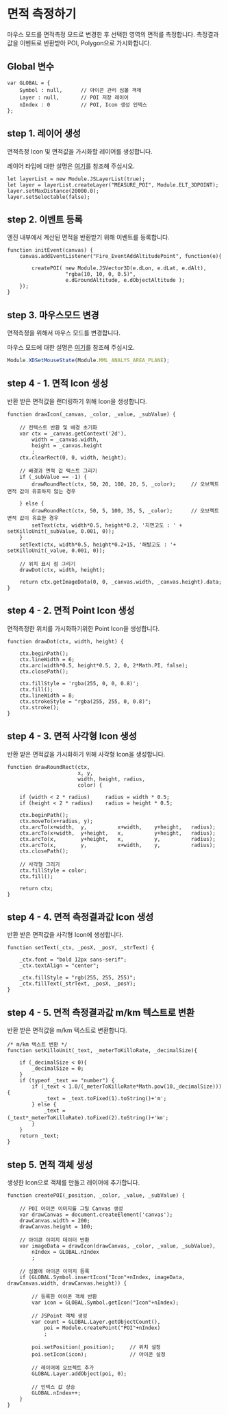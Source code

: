 # 면적 측정하기

마우스 모드를 면적측정 모드로 변경한 후 선택한 영역의 면적를 측정합니다. 측정결과값을 이벤트로 반환받아 POI, Polygon으로 가시화합니다.

## Global 변수
```
var GLOBAL = {
	Symbol : null,		// 아이콘 관리 심볼 객체
	Layer : null,		// POI 저장 레이어
	nIndex : 0			// POI, Icon 생성 인덱스
};
```

## step 1. 레이어 생성

면적측정 Icon 및 면적값을 가시화할 레이어를 생성합니다.

레이어 타입에 대한 설명은 [여기](../etc/type-list.md)를 참조해 주십시오.

```
let layerList = new Module.JSLayerList(true);
let layer = layerList.createLayer("MEASURE_POI", Module.ELT_3DPOINT);
layer.setMaxDistance(20000.0);
layer.setSelectable(false);
```

## step 2. 이벤트 등록

엔진 내부에서 계산된 면적을 반환받기 위해 이벤트를 등록합니다.

```
function initEvent(canvas) {
	canvas.addEventListener("Fire_EventAddAltitudePoint", function(e){

		createPOI( new Module.JSVector3D(e.dLon, e.dLat, e.dAlt),
				   "rgba(10, 10, 0, 0.5)",
				   e.dGroundAltitude, e.dObjectAltitude );
	});
}
```

## step 3. 마우스모드 변경

면적측정을 위해서 마우스 모드를 변경합니다.

마우스 모드에 대한 설명은 [여기](../etc/type-list.md)를 참조해 주십시오.

```javascript
Module.XDSetMouseState(Module.MML_ANALYS_AREA_PLANE);
```

## step 4 - 1. 면적 Icon 생성

반환 받은 면적값을 랜더링하기 위해 Icon을 생성합니다.

```
function drawIcon(_canvas, _color, _value, _subValue) {

	// 컨텍스트 반환 및 배경 초기화
	var ctx = _canvas.getContext('2d'),
		width = _canvas.width,
		height = _canvas.height
		;
	ctx.clearRect(0, 0, width, height);

	// 배경과 면적 값 텍스트 그리기
	if (_subValue == -1) {
		drawRoundRect(ctx, 50, 20, 100, 20, 5, _color);		// 오브젝트 면적 값이 유효하지 않는 경우

	} else {
		drawRoundRect(ctx, 50, 5, 100, 35, 5, _color);		// 오브젝트 면적 값이 유효한 경우
		setText(ctx, width*0.5, height*0.2, '지면고도 : ' + setKilloUnit(_subValue, 0.001, 0));
	}
	setText(ctx, width*0.5, height*0.2+15, '해발고도 : '+ setKilloUnit(_value, 0.001, 0));

	// 위치 표시 점 그리기
	drawDot(ctx, width, height);

	return ctx.getImageData(0, 0, _canvas.width, _canvas.height).data;
}
```

## step 4 - 2. 면적 Point Icon 생성

면적측정한 위치를 가시화하기위한 Point Icon을 생성합니다.

```
function drawDot(ctx, width, height) {

	ctx.beginPath();
    ctx.lineWidth = 6;
    ctx.arc(width*0.5, height*0.5, 2, 0, 2*Math.PI, false);
	ctx.closePath();

	ctx.fillStyle = 'rgba(255, 0, 0, 0.8)';
	ctx.fill();
	ctx.lineWidth = 8;
	ctx.strokeStyle = "rgba(255, 255, 0, 0.8)";
	ctx.stroke();
}
```

## step 4 - 3. 면적 사각형 Icon 생성

반환 받은 면적값을 가시화하기 위해 사각형 Icon을 생성합니다.

```
function drawRoundRect(ctx,
					   x, y,
					   width, height, radius,
					   color) {

	if (width < 2 * radius) 	radius = width * 0.5;
	if (height < 2 * radius) 	radius = height * 0.5;

	ctx.beginPath();
	ctx.moveTo(x+radius, y);
	ctx.arcTo(x+width, 	y, 	 		x+width, 	y+height, 	radius);
	ctx.arcTo(x+width, 	y+height, 	x,		 	y+height, 	radius);
	ctx.arcTo(x, 	 	y+height, 	x,   		y,   		radius);
	ctx.arcTo(x,	   	y,   	 	x+width, 	y,   		radius);
	ctx.closePath();

	// 사각형 그리기
	ctx.fillStyle = color;
    ctx.fill();

	return ctx;
}
```

## step 4 - 4. 면적 측정결과값 Icon 생성

반환 받은 면적값을 사각형 Icon에 생성합니다.

```
function setText(_ctx, _posX, _posY, _strText) {

	_ctx.font = "bold 12px sans-serif";
    _ctx.textAlign = "center";

	_ctx.fillStyle = "rgb(255, 255, 255)";
    _ctx.fillText(_strText, _posX, _posY);
}
```

## step 4 - 5. 면적 측정결과값 m/km 텍스트로 변환

반환 받은 면적값을 m/km 텍스트로 변환합니다.

```
/* m/km 텍스트 변환 */
function setKilloUnit(_text, _meterToKilloRate, _decimalSize){

	if (_decimalSize < 0){
		_decimalSize = 0;
	}
	if (typeof _text == "number") {
		if (_text < 1.0/(_meterToKilloRate*Math.pow(10,_decimalSize))) {
			_text = _text.toFixed(1).toString()+'m';
		} else {
			_text = (_text*_meterToKilloRate).toFixed(2).toString()+'㎞';
		}
	}
	return _text;
}
```

## step 5. 면적 객체 생성

생성한 Icon으로 객체를 만들고 레이어에 추가합니다.

```
function createPOI(_position, _color, _value, _subValue) {

	// POI 아이콘 이미지를 그릴 Canvas 생성
	var drawCanvas = document.createElement('canvas');
    drawCanvas.width = 200;
    drawCanvas.height = 100;

	// 아이콘 이미지 데이터 반환
	var imageData = drawIcon(drawCanvas, _color, _value, _subValue),
		nIndex = GLOBAL.nIndex
		;

	// 심볼에 아이콘 이미지 등록
	if (GLOBAL.Symbol.insertIcon("Icon"+nIndex, imageData, drawCanvas.width, drawCanvas.height)) {

		// 등록한 아이콘 객체 반환
		var icon = GLOBAL.Symbol.getIcon("Icon"+nIndex);

		// JSPoint 객체 생성
		var count = GLOBAL.Layer.getObjectCount(),
			poi = Module.createPoint("POI"+nIndex)
			;

		poi.setPosition(_position);		// 위치 설정
		poi.setIcon(icon);				// 아이콘 설정

		// 레이어에 오브젝트 추가
		GLOBAL.Layer.addObject(poi, 0);

		// 인덱스 값 상승
		GLOBAL.nIndex++;
	}
}
```


